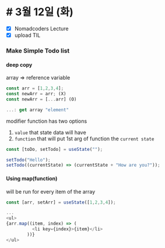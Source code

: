 # # 3월 12일 (화)
- [X] Nomadcoders Lecture
- [X] upload TIL

### Make Simple Todo list
#### deep copy
array => reference variable
```javascript
const arr = [1,2,3,4];
const newArr = arr; (X)
const newArr = [...arr] (O)

...: get array "element"
```

modifier function has two options
1. `value` that state data will have
2. `function` that will put 1st arg of function the `current state`
```javascript
const [toDo, setTodo] = useState("");

setTodo("Hello");
setTodo((currentState) => (currentState + "How are you?"));
```

#### Using map(function)
will be run for every item of the array
```javascript
const [arr, setArr] = useState([1,2,3,4]);

...
<ul>
{arr.map((item, index) => (
          <li key={index}>{item}</li>
        ))}
</ul>
```
